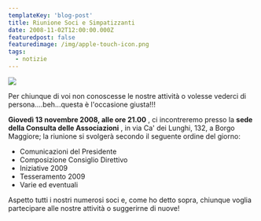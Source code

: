 ```yaml
---
templateKey: 'blog-post'
title: Riunione Soci e Simpatizzanti
date: 2008-11-02T12:00:00.000Z
featuredpost: false
featuredimage: /img/apple-touch-icon.png
tags:
  - notizie
---
```


![](/img/apple-touch-icon.png)

Per chiunque di voi non conoscesse le nostre attività o volesse vederci di persona....beh...questa è l'occasione giusta!!! 

**Giovedì 13 novembre 2008, alle ore 21.00** , ci incontreremo presso la **sede della Consulta delle Associazioni** , in via Ca' dei Lunghi, 132, a Borgo Maggiore; la riunione si svolgerà secondo il seguente ordine del giorno: 

- Comunicazioni del Presidente 
- Composizione Consiglio Direttivo 
- Iniziative 2009 
- Tesseramento 2009 
- Varie ed eventuali 

Aspetto tutti i nostri numerosi soci e, come ho detto sopra, chiunque voglia partecipare alle nostre attività o suggerirne di nuove!